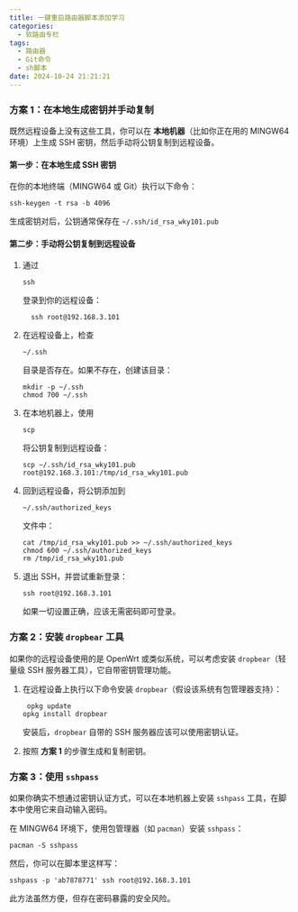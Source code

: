 ```yaml
---
title: 一键重启路由器脚本添加学习
categories:
  - 软路由专栏
tags:
  - 路由器
  - Git命令
  - sh脚本
date: 2024-10-24 21:21:21
---
```


### 方案 1：在本地生成密钥并手动复制

既然远程设备上没有这些工具，你可以在 **本地机器**（比如你正在用的 MINGW64 环境）上生成 SSH 密钥，然后手动将公钥复制到远程设备。

#### 第一步：在本地生成 SSH 密钥

在你的本地终端（MINGW64 或 Git）执行以下命令：

```
ssh-keygen -t rsa -b 4096
```

生成密钥对后，公钥通常保存在 `~/.ssh/id_rsa_wky101.pub`

#### 第二步：手动将公钥复制到远程设备

1. 通过 

   ```
   ssh
   ```

    登录到你的远程设备：

   ```
     ssh root@192.168.3.101
   ```

2. 在远程设备上，检查 

   ```
   ~/.ssh
   ```

    目录是否存在。如果不存在，创建该目录：

   ```
   mkdir -p ~/.ssh
   chmod 700 ~/.ssh
   ```

3. 在本地机器上，使用 

   ```
   scp
   ```

    将公钥复制到远程设备：

   ```
   scp ~/.ssh/id_rsa_wky101.pub root@192.168.3.101:/tmp/id_rsa_wky101.pub
   ```

4. 回到远程设备，将公钥添加到 

   ```
   ~/.ssh/authorized_keys
   ```

    文件中：

   ```
   cat /tmp/id_rsa_wky101.pub >> ~/.ssh/authorized_keys
   chmod 600 ~/.ssh/authorized_keys
   rm /tmp/id_rsa_wky101.pub
   ```

5. 退出 SSH，并尝试重新登录：

   ```
   ssh root@192.168.3.101
   ```

   如果一切设置正确，应该无需密码即可登录。

### 方案 2：安装 `dropbear` 工具

如果你的远程设备使用的是 OpenWrt 或类似系统，可以考虑安装 `dropbear`（轻量级 SSH 服务器工具），它自带密钥管理功能。

1. 在远程设备上执行以下命令安装 `dropbear`（假设该系统有包管理器支持）：

   ```
    opkg update
   opkg install dropbear
   ```

   安装后，`dropbear` 自带的 SSH 服务器应该可以使用密钥认证。

2. 按照 **方案 1** 的步骤生成和复制密钥。

### 方案 3：使用 `sshpass`

如果你确实不想通过密钥认证方式，可以在本地机器上安装 `sshpass` 工具，在脚本中使用它来自动输入密码。

在 MINGW64 环境下，使用包管理器（如 `pacman`）安装 `sshpass`：

```
pacman -S sshpass
```

然后，你可以在脚本里这样写：

```
sshpass -p 'ab7878771' ssh root@192.168.3.101
```

此方法虽然方便，但存在密码暴露的安全风险。
